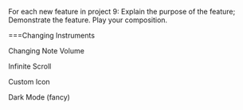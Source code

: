 For each new feature in project 9:
    Explain the purpose of the feature;
    Demonstrate the feature.
Play your composition.

===Changing Instruments

Changing Note Volume

Infinite Scroll

Custom Icon

Dark Mode (fancy)
